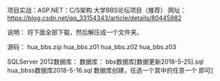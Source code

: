 项目实战：ASP.NET：C/S架构 大学BBS论坛项目（推荐）
网址：https://blog.csdn.net/qq_33154343/article/details/80445982


说明：
将下面全部下载，然后解压成一个文件夹。

源码：
hua_bbs.zip	
hua_bbs.z01	
hua_bbs.z02
hua_bbs.z03	

SQLServer 2012数据库：
数据库：
bbs数据库[数据更新2018-5-25].sql
hua_bbss数据库2018-5-16.sql 数据库创建，任选一个其中的任意一个 即可]
